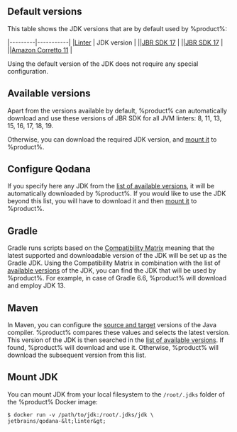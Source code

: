 [//]: # (title: Configure the JDK)

## Default versions

This table shows the JDK versions that are by default used by %product%:

|---------|-----------|
|[Linter](linters.md) | JDK version |
|[](qodana-jvm.md)|[JBR SDK 17](https://github.com/JetBrains/JetBrainsRuntime/tree/jbr17) |
|[](qodana-jvm-community.md)|[JBR SDK 17](https://github.com/JetBrains/JetBrainsRuntime/tree/jbr17) |
|[](qodana-jvm-android.md)|[Amazon Corretto 11](https://docs.aws.amazon.com/corretto/latest/corretto-11-ug/what-is-corretto-11.html) |

Using the default version of the JDK does not require any special configuration.

## Available versions

<anchor name="configure-jdk-available-versions"/>

Apart from the versions available by default, %product% can automatically download and use these versions of JBR SDK 
for all JVM linters: 8, 11, 13, 15, 16, 17, 18, 19.

Otherwise, you can download the required JDK version, and [mount it](#Mount+JDK) to %product%.

## Configure Qodana

<include src="lib_qd.xml" include-id="configure-jdk-qodana-yaml" use-filter="configure-jdk,empty"/>

If you specify here any JDK from the [list of available versions](#Available+versions), it will be automatically 
downloaded by %product%. If you would like to use the JDK beyond this list, you will have to download it and then 
[mount it](#Mount+JDK) to %product%.  

## Gradle

Gradle runs scripts based on the [Compatibility Matrix](https://docs.gradle.org/current/userguide/compatibility.html)
meaning that the latest supported and downloadable version of the JDK will be set up as the Gradle JDK. Using the 
Compatibility Matrix in combination with the list of [available versions](#Available+versions) of the JDK, 
you can find the JDK that will be used by %product%. For example, in case of Gradle 6.6, %product% will 
download and employ JDK 13.

## Maven

In Maven, you can configure the [source and target](https://maven.apache.org/plugins/maven-compiler-plugin/examples/set-compiler-source-and-target.html) versions of the Java compiler. %product% compares these values and selects the latest version. This version of the JDK is
then searched in the [list of available versions](#Available+versions). If found, %product% will download and use it. 
Otherwise, %product% will download the subsequent version from this list.  

## Mount JDK

You can mount JDK from your local filesystem to the `/root/.jdks` folder of the %product% Docker image:

```shell
$ docker run -v /path/to/jdk:/root/.jdks/jdk \
jetbrains/qodana-&lt;linter&gt;
```